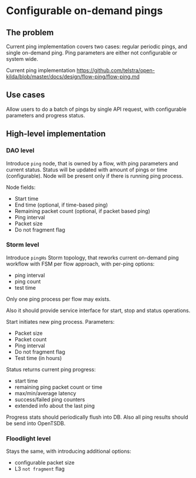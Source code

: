 # Configurable on-demand pings

## The problem
Current ping implementation covers two cases: regular periodic pings, and single on-demand ping. Ping parameters are either not configurable or system wide.

Current ping implementation https://github.com/telstra/open-kilda/blob/master/docs/design/flow-ping/flow-ping.md

## Use cases
Allow users to do a batch of pings by single API request, with configurable parameters and progress status.

## High-level implementation

###  DAO level
Introduce `ping` node, that is owned by a flow, with ping parameters and current status. Status will be updated with amount of pings or time (configurable).
Node will be present only if there is running ping process.

Node fields:
* Start time
* End time (optional, if time-based ping)
* Remaining packet count (optional, if packet based ping)
* Ping interval
* Packet size
* Do not fragment flag
 
 ### Storm level
Introduce `pingHs` Storm topology, that reworks current on-demand ping workflow with FSM per flow approach, with per-ping options:
* ping interval
* ping count
* test time

Only one ping process per flow may exists.

Also it should provide service interface for start, stop and status operations.

Start initiates new ping process. Parameters: 
* Packet size
* Packet count
* Ping interval
* Do not fragment flag
* Test time (in hours)

Status returns current ping progress:
* start time
* remaining ping packet count or time
* max/min/average latency
* success/failed ping counters
* extended info about the last ping

Progress stats should periodically flush into DB. Also all ping results should be send into OpenTSDB. 

### Floodlight level
Stays the same, with introducing additional options:
* configurable packet size
* L3 `not fragment` flag